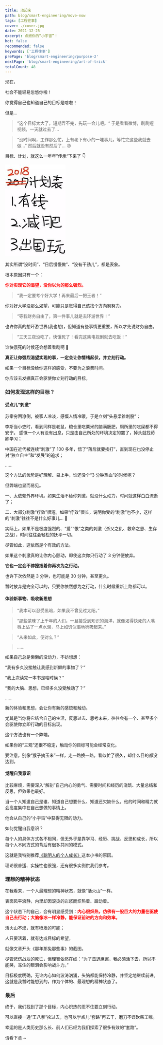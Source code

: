 ```yaml
---
title: 动起来
path: blog/smart-engineering/move-now
tags: [工程往事]
cover: ./cover.jpg
date: 2021-12-25
excerpt: 点燃你的“小宇宙”！
hot: false
recommended: false
keywords: ['工程往事']
prePage: 'blog/smart-engineering/purpose-2'
nextPage: 'blog/smart-engineering/art-of-trick'
totalCount: 48
---
```


现在，

社会不能轻易忽悠你啦！

你觉得自己也知道自己的目标是啥啦！

但是...

> “这个目标太大了，短期弄不完，先玩一会儿吧。“ 于是看看微博，刷刷短视频，一天就过去了...

> “没时间啊，工作那么忙，上有老下有小的一堆事儿，等忙完这些我就去做...” 然后就没有然后了... 😓

目标、计划，就这么一年年”传承“下来了 👇

![](./plan.jpeg)

其实所谓“没时间”、“日后慢慢做”、“没有干劲儿”，都是表象。

根本原因只有一个：

<font color="red">**你对实现它的渴望，没你以为的那么强烈。**</font>

> “我一定要考个好大学！再来最后一把王者！”

你对好大学没那么渴望，可能只是觉得自己该找个方向努努力。

> “等我财务自由了，第一件事儿就是去环游世界！”

也许你真的想环游世界(我也想)，但知道有些事情更重要，所以才先说财务自由。

> “三天三夜没吃了，快饿死了！看完这集电视剧就去吃饭！”

谁快饿死的时候还会想着看剧啊 🤣

**真正让你强烈渴望实现的事，一定会让你情绪起伏，并立刻行动。**

如果一个目标没给你这样的感受，不要为之浪费时间。

你应该去发掘真正会驱使你立刻行动的目标。

### 如何发现这样的目标？

#### 受点儿“刺激”

苏秦穷困潦倒，被家人冷淡，感慨人情冷暖，于是立刻“头悬梁锥刺股”；

李斯当小吏时，看到同样是老鼠，粮仓里吃粟米的脑满肠肥，厕所里的吃屎都不得安宁。 感慨一个人有没有出息，只是由自己所处的环境决定的罢了，掉头就找荀卿学习；

中国在近代被连续“刺激”了 100 多年，悟了“落后就要挨打”，直到现在也没停止对“独立自主”和“发展”的追求；

......

这个方法的优势是好理解、易上手，谁还没个“3 分钟热血”的时候呢？

但弊端也显而易见。

一、太依赖外界环境。如果生活不给你刺激，就没什么动力，时间就这样白白流逝了；

二、大部分刺激“疗效”很短。如果“疗效”很长，说明你受的“刺激”也不小，这样的“刺激”往往不是什么好事儿... 🥺

实际上，如果不是极度强烈的、“爱”“恨”之类的刺激（杀父之仇、救命之恩、生存之战），时间往往会轻松的抚平一切。

尽管如此，这依然是个有效的方法。

如果这个刺激真的让你内心颤动，即使这次你只行动了 3 分钟便放弃。

**它也一定会不停撩拨着你再次为之行动。**

也许下次依然是 3 分钟，也可能是 30 分钟，甚至更久。

暂时放弃是完全可以的，只要你依然想为之行动，什么时候重新上路都可以。

#### 体验新事物、吸收新思想

> “我本可以忍受黑暗，如果我不曾见过太阳。”

> “那些蒙昧了上千年的人们，一旦接受到知识的海洋，就像渴得快死的人嘴唇上沾了一点水滴，马上如饥似渴地狁吸起来。”

> “从来如此，便对么？”

> ......

如果自己总是懒懒的没动力，不妨想想：

“我有多久没接触让我感到新鲜的事物了？”

“我上次读完一本书是啥时候？”

“我的大脑、思想，已经多久没受触动了？”

......​

新的体验和思想，会让你有新的感悟和触动。

尤其是当你将它结合自己的生活，反思过去、思考未来，往往会有一个、甚至多个会驱使你立即行动的目标出现。

这个方法也有一个弊端。

如果你的“三观”还很不稳定，触动你的目标可能会经常变化。

要注意，别像“猴子摘玉米”一样，走一路换一路，看似忙了很久，却什么目的都没达到。

#### 觉醒自我意识

比较麻烦，需要深入“解剖”自己内心的勇气、需要时间和经历的浇筑、大量总结和反思，但效果也最好。

当一个人知道自己是谁、知道自己想要什么、知道还欠缺什么，他的时间和精力就会高度集中在自己想做的事情上。

他会从自己的“小宇宙”中获得无限的动力。

如何觉醒自我意识？

每个人的具体方式各不相同，但无外乎是靠学习、经历、挑战、反思和成长，所以每个人不同方式的背后有很多共同的模式。

这就是我特别推荐[《聪明人的个人成长》](/tags/Personal%20Development%20for%20Smart%20People)这本小书的原因。

理论很普适、实操性也很强，还有很多实例供我们参考。

### 理想的精神状态

在我看来，一个人最理想的精神状态，就像“活火山”一样。

表面风平浪静，内里却因滚烫的岩浆而炽热着、躁动着。

这个状态下的自己，会有明显感受到：<font color="red">**内心很炽热，仿佛有一股巨大的力量在驱使自己去行动；大脑像冰一样冷静，能保证前进的方向和效率。**</font>

活火山不熄，就有喷发的可能；

人只要活着，就有达成目标的希望。

就像文章开头《那年那兔那些事》的截图。

尽管悲伤战友的死亡，但理智依然在线：“为了击退鹰酱，我必须活下去，所以不能哭，冻住的眼泪会影响战斗力。”

目标极度明确，无论内心如何波涛汹涌，头脑都能保持冷静，并坚定地继续前进。这就是我暂时能想到的，作为个体的、最理想的精神状态了。

### 最后

终于，我们找到了那个目标，内心炽热的忍不住要立刻行动。

可以直接一通“王八拳”抡过去，也可以学点儿“套路”再去干，磨刀不误砍柴工嘛。

幸运的是人类历史那么长、前人们已经为我们探索了很多有效的“套路”。

请看下章 ~
